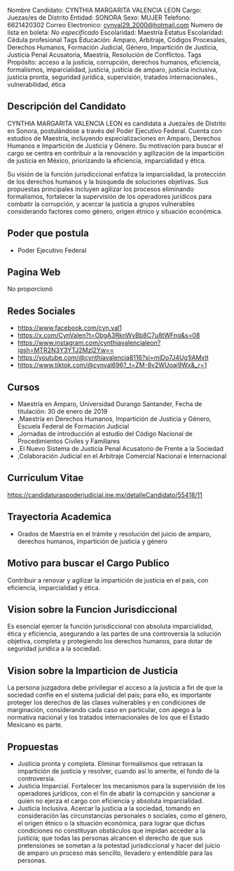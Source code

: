 Nombre Candidato: CYNTHIA MARGARITA VALENCIA LEON
Cargo: Juezas/es de Distrito
Entidad: SONORA
Sexo: MUJER
Telefono: 6621420302
Correo Electronico: cynval29_2000@hotmail.com
Numero de lista en boleta: *No especificado*
Escolaridad: Maestría
Estatus Escolaridad: Cédula profesional
Tags Educación: Amparo, Arbitraje, Códigos Procesales, Derechos Humanos, Formación Judicial, Género, Impartición de Justicia, Justicia Penal Acusatoria, Maestría, Resolución de Conflictos.
Tags Propósito: acceso a la justicia, corrupción, derechos humanos, eficiencia, formalismos, imparcialidad, justicia, justicia de amparo, justicia inclusiva, justicia pronta, seguridad jurídica, supervisión, tratados internacionales., vulnerabilidad, ética


## Descripción del Candidato 

CYNTHIA MARGARITA VALENCIA LEON es candidata a Jueza/es de Distrito en Sonora, postulándose a través del Poder Ejecutivo Federal. Cuenta con estudios de Maestría, incluyendo especializaciones en Amparo, Derechos Humanos e Impartición de Justicia y Género. Su motivación para buscar el cargo se centra en contribuir a la renovación y agilización de la impartición de justicia en México, priorizando la eficiencia, imparcialidad y ética.

Su visión de la función jurisdiccional enfatiza la imparcialidad, la protección de los derechos humanos y la búsqueda de soluciones objetivas. Sus propuestas principales incluyen agilizar los procesos eliminando formalismos, fortalecer la supervisión de los operadores jurídicos para combatir la corrupción, y acercar la justicia a grupos vulnerables considerando factores como género, origen étnico y situación económica.


## Poder que postula

- Poder Ejecutivo Federal


## Pagina Web

No proporcionó


## Redes Sociales

- https://www.facebook.com/cyn.val1
- https://x.com/CynValen?t=ObgA3RknWyBb8C7u8tWFng&s=08
- https://www.instagram.com/cynthiavalencialeon?igsh=MTR2N3Y3YTJ2Mzl2Yw==
- https://youtube.com/@cynthiavalencia8116?si=mlDo7J4Ug1lAMxIt
- https://www.tiktok.com/@cynval696?_t=ZM-8v2WUoaj9Wx&_r=1


## Cursos

- Maestría en Amparo, Universidad Durango Santander,  Fecha de titulación: 30 de enero de 2019
- ,Maestría en Derechos Humanos, Impartición de Justicia y Género, Escuela Federal de Formación Judicial
- ,Jornadas de introducción al estudio del Código Nacional de Procedimientos Civiles y Familiares
- ,El Nuevo Sistema de Justicia Penal Acusatorio de Frente a la Sociedad
- ,Colaboración Judicial en el Arbitraje Comercial Nacional e Internacional


## Curriculum Vitae

https://candidaturaspoderjudicial.ine.mx/detalleCandidato/55418/11


## Trayectoria Academica

- Grados de Maestría en el trámite y resolución del juicio de amparo, derechos humanos, impartición de justicia y género


## Motivo para buscar el Cargo Publico

Contribuir a renovar y agilizar la impartición de justicia en el país, con eficiencia, imparcialidad y ética.


## Vision sobre la Funcion Jurisdiccional

Es esencial ejercer la función jurisdiccional con absoluta imparcialidad, ética y eficiencia, asegurando a las partes de una controversia la solución objetiva, completa y protegiendo los derechos humanos, para dotar de seguridad jurídica a la sociedad.


## Vision sobre la Imparticion de Justicia

La persona juzgadora debe privilegiar el acceso a la justicia a fin de que la sociedad confíe en el sistema judicial del país; para ello, es importante proteger los derechos de las clases vulnerables y en condiciones de marginación, considerando cada caso en particular, con apego a la normativa nacional y los tratados internacionales de los que el Estado Mexicano es parte.


## Propuestas

- Justicia pronta y completa. Eliminar formalismos que retrasan la impartición de justicia y resolver, cuando así lo amerite, el fondo de la controversia.
- Justicia Imparcial. Fortalecer los mecanismos para la supervisión de los operadores jurídicos, con el fin de abatir la corrupción y sancionar a quien no ejerza el cargo con eficiencia y absoluta imparcialidad.
- Justicia Inclusiva. Acercar la justicia a la sociedad, tomando en consideración las circunstancias personales o sociales, como el género, el origen étnico o la situación económica, para lograr que dichas condiciones no constituyan obstáculos que impidan acceder a la justicia; que todas las personas alcancen el derecho de que sus pretensiones se sometan a la potestad jurisdiccional y hacer del juicio de amparo un proceso más sencillo, llevadero y entendible para las personas.

